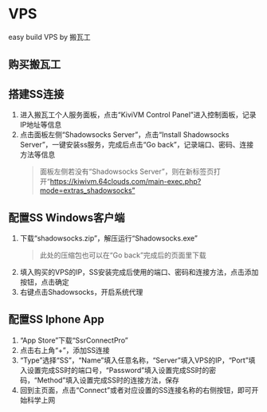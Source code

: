 # VPS
easy build VPS by 搬瓦工
## 购买搬瓦工
## 搭建SS连接
1. 进入搬瓦工个人服务面板，点击“KiviVM Control Panel”进入控制面板，记录IP地址等信息
2. 点击面板左侧“Shadowsocks Server”，点击“Install Shadowsocks Server”，一键安装ss服务，完成后点击“Go back”，记录端口、密码、连接方法等信息
    > 面板左侧若没有“Shadowsocks Server”，则在新标签页打开“https://kiwivm.64clouds.com/main-exec.php?mode=extras_shadowsocks”
## 配置SS Windows客户端
1. 下载“shadowsocks.zip”，解压运行“Shadowsocks.exe”
    > 此处的压缩包也可以在“Go back”完成后的页面里下载
2. 填入购买的VPS的IP，SS安装完成后使用的端口、密码和连接方法，点击添加按钮，点击确定
3. 右键点击Shadowsocks，开启系统代理
## 配置SS Iphone App
1. “App Store”下载“SsrConnectPro”
2. 点击右上角“+”，添加SS连接
3. “Type”选择“SS”，“Name”填入任意名称，“Server”填入VPS的IP，“Port”填入设置完成SS时的端口号，“Password”填入设置完成SS时的密码，“Method”填入设置完成SS时的连接方法，保存
4. 回到主页面，点击“Connect”或者对应设置的SS连接名称的右侧按钮，即可开始科学上网


